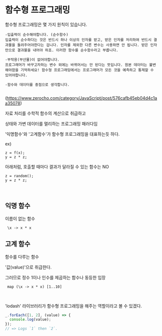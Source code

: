 # 함수형 프로그래밍

함수형 프로그래밍은 몇 가지 원칙이 있습니다. 

```
-입출력이 순수해야합니다. (순수함수)
입출력이 순수하다는 것은 반드시 하나 이상의 인자를 받고, 받은 인자를 처리하여 반드시 결과물을 돌려주어야한다는 겁니다. 인자를 제외한 다른 변수는 사용하면 안 됩니다. 받은 인자만으로 결과물을 내어야 하죠. 이러한 함수를 순수함수라고 부릅니다. 

-부작용(부산물)이 없어야합니다.
프로그래머가 바꾸고자하는 변수 외에는 바뀌어서는 안 된다는 뜻입니다. 원본 데이터는 불변해야함을 기억하세요! 함수형 프로그래밍에서는 프로그래머가 모든 것을 예측하고 통제할 수 있어야합니다.

-함수와 데이터를 중점으로 생각합니다.


```
(https://www.zerocho.com/category/JavaScript/post/576cafb45eb04d4c1aa35078)





자료 처리를 수학적 함수의 계산으로 취급하고 

상태와 가변 데이터를 멀리하는 프로그래밍 패러다임

'익명함수'와 '고계함수'가 함수형 프로그래밍을 대표하는듯 하다.

ex)
```
z = f(x);
y = z * z;
```

아래처럼, 호출할 때마다 결과가 달라질 수 있는 함수는 NO
```
z = random();
y = z * z;
```

<br>

## 익명 함수

이름이 없는 함수
```
 \x -> x * x
```

## 고계 함수

함수를 다루는 함수

'값(value)'으로 취급한다. 

그러므로 정수 1이나 인수를 제곱하는 함수나 동등한 입장
```
 map (\x -> x * x) [1..10]
```

<br>

'lodash' 라이브러리가 함수형 프로그래밍을 해주는 역할이라고 볼 수 있겠다.

```javascript
_.forEach([1, 2], (value) => {
  console.log(value);
});
// => Logs `1` then `2`.
```